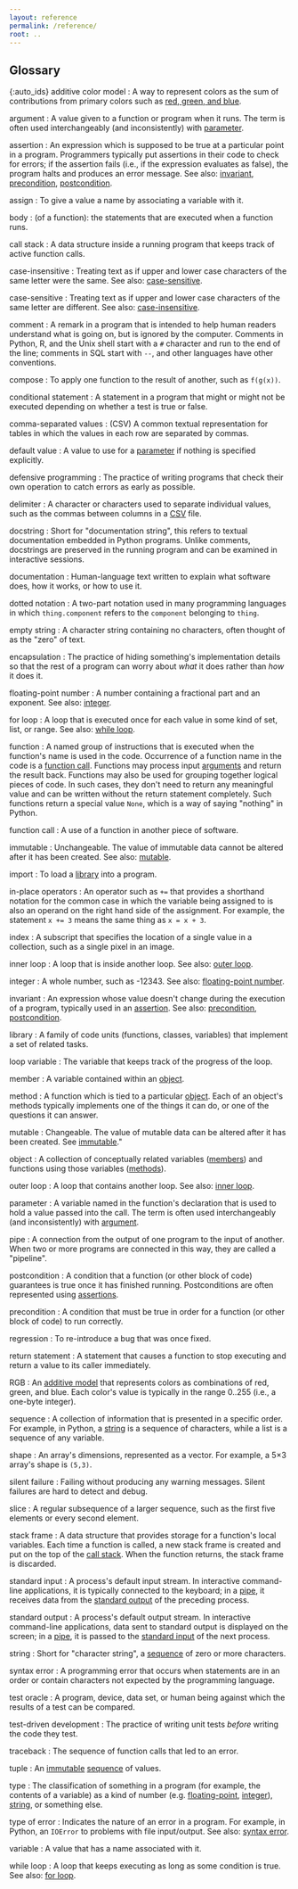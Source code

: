 ```yaml
---
layout: reference
permalink: /reference/
root: ..
---
```


## Glossary

{:auto_ids}
additive color model
:   A way to represent colors as the sum of contributions from primary colors
    such as [red, green, and blue](#rgb).

argument
:   A value given to a function or program when it runs.
    The term is often used interchangeably (and inconsistently) with [parameter](#parameter).

assertion
:   An expression which is supposed to be true at a particular point in a program.
    Programmers typically put assertions in their code to check for errors;
    if the assertion fails (i.e., if the expression evaluates as false),
    the program halts and produces an error message.
    See also: [invariant](#invariant), [precondition](#precondition), 
    [postcondition](#postcondition).

assign
:   To give a value a name by associating a variable with it.

body
:   (of a function): the statements that are executed when a function runs.

call stack
:   A data structure inside a running program that keeps track of active function calls.

case-insensitive
:   Treating text as if upper and lower case characters of the same letter were the same.
    See also: [case-sensitive](#case-sensitive).

case-sensitive
:   Treating text as if upper and lower case characters of the same letter are different.
    See also: [case-insensitive](#case-insensitive).

comment
:   A remark in a program that is intended to help human readers understand what is going on,
    but is ignored by the computer.
    Comments in Python, R, and the Unix shell start with a `#` character and
    run to the end of the line;
    comments in SQL start with `--`,
    and other languages have other conventions.

compose
:   To apply one function to the result of another, such as `f(g(x))`.

conditional statement
:   A statement in a program that might or might not be executed
    depending on whether a test is true or false.

comma-separated values
:   (CSV) A common textual representation for tables
    in which the values in each row are separated by commas.

default value
:   A value to use for a [parameter](#parameter) if nothing is specified explicitly.

defensive programming
:   The practice of writing programs that check their own operation
    to catch errors as early as possible.

delimiter
:   A character or characters used to separate individual values,
    such as the commas between columns in a [CSV](#comma-separated-values) file.

docstring
:   Short for "documentation string",
    this refers to textual documentation embedded in Python programs.
    Unlike comments, docstrings are preserved in the running program
    and can be examined in interactive sessions.

documentation
:   Human-language text written to explain what software does,
    how it works, or how to use it.

dotted notation
:   A two-part notation used in many programming languages
    in which `thing.component` refers to the `component` belonging to `thing`.

empty string
:   A character string containing no characters,
    often thought of as the "zero" of text.

encapsulation
:   The practice of hiding something's implementation details
    so that the rest of a program can worry about *what* it does
    rather than *how* it does it.

floating-point number
:   A number containing a fractional part and an exponent.
    See also: [integer](#integer).

for loop
:   A loop that is executed once for each value in some kind of set, list, or range.
    See also: [while loop](#while-loop).

function
:   A named group of instructions that is executed when the function's name is used in
    the code. Occurrence of a function name in the code is a [function call](#function-call).
    Functions may process input [arguments](#argument) and return the result back. Functions
    may also be used for grouping together logical pieces of code. In such cases, they don't
    need to return any meaningful value and can be written without the return statement completely.
    Such functions return a special value `None`, which is a way of saying "nothing" in Python.

function call
:   A use of a function in another piece of software.

immutable
:   Unchangeable.
    The value of immutable data cannot be altered after it has been created.
    See also: [mutable](#mutable).

import
:   To load a [library](#library) into a program.

in-place operators
:   An operator such as `+=` that provides a shorthand notation for
    the common case in which the variable being assigned to
    is also an operand on the right hand side of the assignment.
    For example, the statement `x += 3` means the same thing as `x = x + 3`.

index
:   A subscript that specifies the location of a single value in a collection,
    such as a single pixel in an image.

inner loop
:   A loop that is inside another loop. See also: [outer loop](#outer-loop).

integer
:   A whole number, such as -12343. See also: [floating-point number](#floating-point-number).

invariant
:   An expression whose value doesn't change during the execution of a program,
    typically used in an [assertion](#assertion).
    See also: [precondition](#precondition), [postcondition](#postcondition).

library
:   A family of code units (functions, classes, variables) that implement a set of
    related tasks.

loop variable
:   The variable that keeps track of the progress of the loop.

member
:   A variable contained within an [object](#object).

method
:   A function which is tied to a particular [object](#object).
    Each of an object's methods typically implements one of the things it can do,
    or one of the questions it can answer.

mutable
:   Changeable. The value of mutable data can be altered after it has been
    created. See [immutable](#immutable)."

object
:   A collection of conceptually related variables ([members](#member)) and
    functions using those variables ([methods](#method)).

outer loop
:   A loop that contains another loop.
    See also: [inner loop](#inner-loop).

parameter
:   A variable named in the function's declaration that is used to
    hold a value passed into the call.
    The term is often used interchangeably (and inconsistently) with [argument](#argument).

pipe
:   A connection from the output of one program to the input of another.
    When two or more programs are connected in this way, they are called a "pipeline".

postcondition
:   A condition that a function (or other block of code) guarantees is true
    once it has finished running.
    Postconditions are often represented using [assertions](#assertion).

precondition
:   A condition that must be true in order for a function (or other block of code)
    to run correctly.

regression
:   To re-introduce a bug that was once fixed.

return statement
:   A statement that causes a function to stop executing and return a value 
    to its caller immediately.

RGB
:   An [additive model](#additive-color-model)
    that represents colors as combinations of red, green, and blue.
    Each color's value is typically in the range 0..255
    (i.e., a one-byte integer).

sequence
:   A collection of information that is presented in a specific order.
    For example, in Python, a [string](#string) is a sequence of characters,
    while a list is a sequence of any variable.

shape
:   An array's dimensions, represented as a vector.
    For example, a 5×3 array's shape is `(5,3)`.

silent failure
:   Failing without producing any warning messages.
    Silent failures are hard to detect and debug.

slice
:   A regular subsequence of a larger sequence,
    such as the first five elements or every second element.

stack frame
:   A data structure that provides storage for a function's local variables.
    Each time a function is called, a new stack frame is created
    and put on the top of the [call stack](#call-stack). When the function returns,
    the stack frame is discarded.

standard input
:   A process's default input stream.
    In interactive command-line applications,
    it is typically connected to the keyboard; in a [pipe](#pipe),
    it receives data from the [standard output](#standard-output) of the preceding process.

standard output
:   A process's default output stream.
    In interactive command-line applications,
    data sent to standard output is displayed on the screen;
    in a [pipe](#pipe),
    it is passed to the [standard input](#standard-input) of the next process.

string
:   Short for "character string",
    a [sequence](#sequence) of zero or more characters.

syntax error
:   A programming error that occurs when statements are in an order or contain characters
    not expected by the programming language.

test oracle
:   A program, device, data set, or human being
    against which the results of a test can be compared.

test-driven development
:   The practice of writing unit tests *before* writing the code they test.

traceback
:   The sequence of function calls that led to an error.

tuple
:   An [immutable](#immutable) [sequence](#sequence) of values.

type
:   The classification of something in a program (for example, the contents of a variable)
    as a kind of number (e.g. [floating-point](#float), [integer](#integer)), 
    [string](#string), or something else.

type of error
:   Indicates the nature of an error in a program. For example, in Python,
    an `IOError` to problems with file input/output.
    See also: [syntax error](#syntax-error).

variable
:   A value that has a name associated with it.

while loop
:   A loop that keeps executing as long as some condition is true.
    See also: [for loop](#for-loop).
